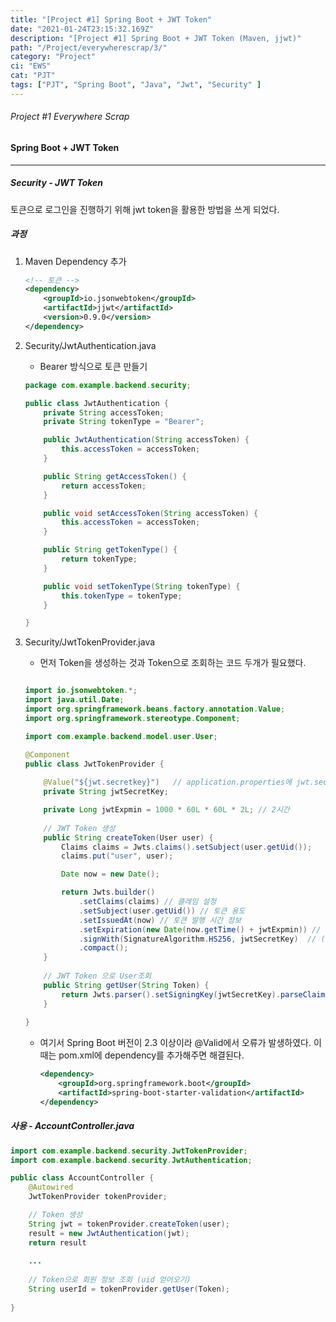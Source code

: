 ```yaml
---
title: "[Project #1] Spring Boot + JWT Token"
date: "2021-01-24T23:15:32.169Z"
description: "[Project #1] Spring Boot + JWT Token (Maven, jjwt)"
path: "/Project/everywherescrap/3/"
category: "Project"
ci: "EWS"
cat: "PJT"
tags: ["PJT", "Spring Boot", "Java", "Jwt", "Security" ]
---
```




###### Project #1 Everywhere Scrap

#### Spring Boot + JWT Token

<hr />

##### Security - JWT Token 

 토큰으로 로그인을 진행하기 위해 jwt token을 활용한 방법을 쓰게 되었다.



##### 과정

1. Maven Dependency 추가

   ```xml
   <!-- 토큰 -->
   <dependency>
       <groupId>io.jsonwebtoken</groupId>
       <artifactId>jjwt</artifactId>
       <version>0.9.0</version>
   </dependency>
   ```

2. Security/JwtAuthentication.java

   * Bearer 방식으로 토큰 만들기

   ```java
   package com.example.backend.security;
   
   public class JwtAuthentication {
       private String accessToken;
       private String tokenType = "Bearer";
   
       public JwtAuthentication(String accessToken) {
           this.accessToken = accessToken;
       }
   
       public String getAccessToken() {
           return accessToken;
       }
   
       public void setAccessToken(String accessToken) {
           this.accessToken = accessToken;
       }
   
       public String getTokenType() {
           return tokenType;
       }
   
       public void setTokenType(String tokenType) {
           this.tokenType = tokenType;
       }
   
   }
   ```

3. Security/JwtTokenProvider.java

   * 먼저 Token을 생성하는 것과 Token으로 조회하는 코드 두개가 필요했다.

   ```java
   
   import io.jsonwebtoken.*;
   import java.util.Date;
   import org.springframework.beans.factory.annotation.Value;
   import org.springframework.stereotype.Component;
   
   import com.example.backend.model.user.User;
   
   @Component
   public class JwtTokenProvider {
       
       @Value("${jwt.secretkey}")	// application.properties에 jwt.secreatKey= 로 저장
       private String jwtSecretKey; 
   
       private Long jwtExpmin = 1000 * 60L * 60L * 2L; // 2시간
       
       // JWT Token 생성
       public String createToken(User user) {
           Claims claims = Jwts.claims().setSubject(user.getUid());
           claims.put("user", user);
   
           Date now = new Date();
   
           return Jwts.builder()
               .setClaims(claims) // 클레임 설정
               .setSubject(user.getUid()) // 토큰 용도
               .setIssuedAt(now) // 토큰 발행 시간 정보
               .setExpiration(new Date(now.getTime() + jwtExpmin)) // TOKEN 유효기간 설정
               .signWith(SignatureAlgorithm.HS256, jwtSecretKey)  // (암호화 알고리즘, secret값)
               .compact();
       }
       
       // JWT Token 으로 User조회
       public String getUser(String Token) {
           return Jwts.parser().setSigningKey(jwtSecretKey).parseClaimsJws(Token).getBody().getSubject();
       }
       
   }
   ```

   * 여기서 Spring Boot 버전이 2.3 이상이라 @Valid에서 오류가 발생하였다. 이때는 pom.xml에 dependency를 추가해주면 해결된다.

     ```xml
     <dependency>
         <groupId>org.springframework.boot</groupId>
         <artifactId>spring-boot-starter-validation</artifactId>
     </dependency>
     ```

     



##### 사용 - AccountController.java

```java
import com.example.backend.security.JwtTokenProvider;
import com.example.backend.security.JwtAuthentication;

public class AccountController {
    @Autowired
    JwtTokenProvider tokenProvider;

    // Token 생성
    String jwt = tokenProvider.createToken(user);
    result = new JwtAuthentication(jwt);
    return result
    
    ...    
    
    // Token으로 회원 정보 조회 (uid 얻어오기)
    String userId = tokenProvider.getUser(Token);
    
}
```

